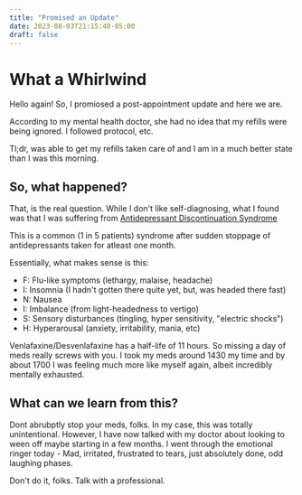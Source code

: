 ```yaml
---
title: "Promised an Update"
date: 2023-08-03T21:15:40-05:00
draft: false
---
```

# What a Whirlwind

Hello again! So, I promiosed a post-appointment update and here we are. 

According to my mental health doctor, she had no idea that my refills were being ignored. I followed protocol, etc.

Tl;dr, was able to get my refills taken care of and I am in a much better state than I was this morning. 

## So, what happened?

That, is the real question. While I don't like self-diagnosing, what I found was that I was suffering from [Antidepressant Discontinuation Syndrome](https://www.ncbi.nlm.nih.gov/pmc/articles/PMC5449237/)

This is a common (1 in 5 patients) syndrome after sudden stoppage of antidepressants taken for atleast one month. 

Essentially, what makes sense is this:

- F: Flu-like symptoms (lethargy, malaise, headache)
- I: Insomnia (I hadn't gotten there quite yet, but, was headed there fast)
- N: Nausea
- I: Imbalance (from light-headedness to vertigo)
- S: Sensory disturbances (tingling, hyper sensitivity, "electric shocks")
- H: Hyperarousal (anxiety, irritability, mania, etc)

Venlafaxine/Desvenlafaxine has a half-life of 11 hours. So missing a day of meds really screws with you.
I took my meds around 1430 my time and by about 1700 I was feeling much more like myself again, albeit incredibly mentally exhausted. 

## What can we learn from this?

Dont abrubptly stop your meds, folks. In my case, this was totally unintentional. However, I have now talked with my doctor about looking to ween off maybe starting in a few months. 
I went through the emotional ringer today - Mad, irritated, frustrated to tears, just absolutely done, odd laughing phases. 

Don't do it, folks. Talk with a professional. 


